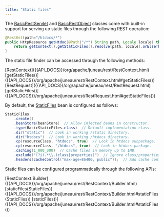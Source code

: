 ```yaml
---
title: "Static files"
---
```


The [BasicRestServlet]({{API_DOCS}}/org/apache/juneau/rest/servlet/BasicRestServlet.html) and [BasicRestObject]({{API_DOCS}}/org/apache/juneau/rest/servlet/BasicRestObject.html) classes come with built-in support for serving up static files through the following REST operation:

```java
@RestGet(path="/htdocs/*")
public HttpResource getHtdoc(@Path("/*") String path, Locale locale) throws NotFound {
    return getContext().getStaticFiles().resolve(path, locale).orElseThrow(NotFound::new);
}
```

The static file finder can be accessed through the following methods:

<tree>
<node-0><java-class>[RestContext]({{API_DOCS}}/org/apache/juneau/rest/RestContext.html)</java-class></node-0>
<node-1><java-method>[getStaticFiles()]({{API_DOCS}}/org/apache/juneau/rest/RestContext.html#getStaticFiles())</java-method></node-1>
<node-0><java-class>[RestRequest]({{API_DOCS}}/org/apache/juneau/rest/RestRequest.html)</java-class></node-0>
<node-1><java-method>[getStaticFiles()]({{API_DOCS}}/org/apache/juneau/rest/RestRequest.html#getStaticFiles())</java-method></node-1>
</tree>

By default, the [StaticFiles]({{API_DOCS}}/org/apache/juneau/rest/staticfile/StaticFiles.html) bean is configured as follows:

```java
StaticFiles
    .create()
    .beanStore(beanStore)  // Allow injected beans in constructor.
    .type(BasicStaticFiles.class)  // Default implementation class.
    .dir("static")  // Look in working /static directory.
    .dir("htdocs")  // Look in working /htdocs directory.
    .cp(resourceClass, "htdocs", true)  // Look in htdocs subpackage.
    .cp(resourceClass, "/htdocs", true)  // Look in htdocs package.
    .caching(1_000_000)  // Cache files in memory up to 1MB.
    .exclude("(?i).*\\.(class|properties)")  // Ignore class/properties files.
    .headers(cacheControl("max-age=86400, public"));  // Add cache control.
```

Static files can be configured programmatically through the following APIs:

<tree>
<node-0><java-class>[RestContext.Builder]({{API_DOCS}}/org/apache/juneau/rest/RestContext/Builder.html)</java-class></node-0>
<node-1><java-method>[staticFiles(StaticFiles)]({{API_DOCS}}/org/apache/juneau/rest/RestContext/Builder.html#staticFiles(StaticFiles))</java-method></node-1>
<node-1><java-method>[staticFiles()]({{API_DOCS}}/org/apache/juneau/rest/RestContext/Builder.html#staticFiles())</java-method></node-1>
</tree>